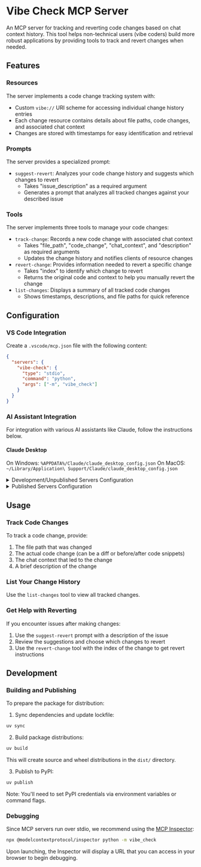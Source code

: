 # Vibe Check MCP Server

An MCP server for tracking and reverting code changes based on chat context history. This tool helps non-technical users (vibe coders) build more robust applications by providing tools to track and revert changes when needed.

## Features

### Resources

The server implements a code change tracking system with:
- Custom `vibe://` URI scheme for accessing individual change history entries
- Each change resource contains details about file paths, code changes, and associated chat context
- Changes are stored with timestamps for easy identification and retrieval

### Prompts

The server provides a specialized prompt:
- `suggest-revert`: Analyzes your code change history and suggests which changes to revert
  - Takes "issue_description" as a required argument
  - Generates a prompt that analyzes all tracked changes against your described issue

### Tools

The server implements three tools to manage your code changes:
- `track-change`: Records a new code change with associated chat context
  - Takes "file_path", "code_change", "chat_context", and "description" as required arguments
  - Updates the change history and notifies clients of resource changes
- `revert-change`: Provides information needed to revert a specific change
  - Takes "index" to identify which change to revert
  - Returns the original code and context to help you manually revert the change
- `list-changes`: Displays a summary of all tracked code changes
  - Shows timestamps, descriptions, and file paths for quick reference

## Configuration

### VS Code Integration

Create a `.vscode/mcp.json` file with the following content:

```json
{
  "servers": {
    "vibe-check": {
      "type": "stdio",
      "command": "python",
      "args": ["-m", "vibe_check"]
    }
  }
}
```

### AI Assistant Integration

For integration with various AI assistants like Claude, follow the instructions below.

#### Claude Desktop

On Windows: `%APPDATA%/Claude/claude_desktop_config.json`
On MacOS: `~/Library/Application\ Support/Claude/claude_desktop_config.json`

<details>
  <summary>Development/Unpublished Servers Configuration</summary>
  
  ```json
  "mcpServers": {
    "vibe-check": {
      "command": "python",
      "args": [
        "-m",
        "vibe_check"
      ]
    }
  }
  ```
</details>

<details>
  <summary>Published Servers Configuration</summary>
  
  ```json
  "mcpServers": {
    "vibe-check": {
      "command": "python",
      "args": [
        "-m",
        "vibe_check"
      ]
    }
  }
  ```
</details>

## Usage

### Track Code Changes

To track a code change, provide:
1. The file path that was changed
2. The actual code change (can be a diff or before/after code snippets)
3. The chat context that led to the change
4. A brief description of the change

### List Your Change History

Use the `list-changes` tool to view all tracked changes.

### Get Help with Reverting

If you encounter issues after making changes:
1. Use the `suggest-revert` prompt with a description of the issue
2. Review the suggestions and choose which changes to revert
3. Use the `revert-change` tool with the index of the change to get revert instructions

## Development

### Building and Publishing

To prepare the package for distribution:

1. Sync dependencies and update lockfile:
```bash
uv sync
```

2. Build package distributions:
```bash
uv build
```

This will create source and wheel distributions in the `dist/` directory.

3. Publish to PyPI:
```bash
uv publish
```

Note: You'll need to set PyPI credentials via environment variables or command flags.

### Debugging

Since MCP servers run over stdio, we recommend using the [MCP Inspector](https://github.com/modelcontextprotocol/inspector):

```bash
npx @modelcontextprotocol/inspector python -m vibe_check
```

Upon launching, the Inspector will display a URL that you can access in your browser to begin debugging.